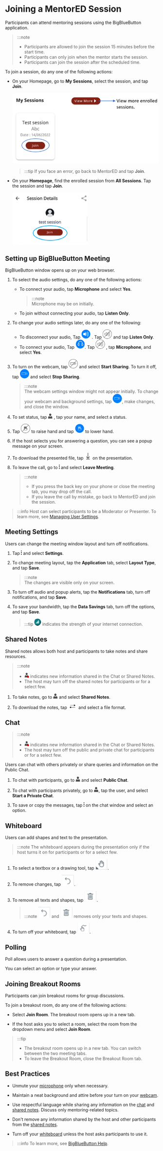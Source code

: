 # Joining a MentorED Session

Participants can attend mentoring sessions using the BigBlueButton application.

> :::note  
> * Participants are allowed to join the session 15 minutes before the start time.
> * Participants can only join when the mentor starts the session.
> * Participants can join the session after the scheduled time.

To join a session, do any one of the following actions:

* On your Homepage, go to **My Sessions**, select the session, and tap **Join**.

  <div class="img_callout">

  ![](media/mysessions-joinbutton.png)

  </div>
  
  >:::tip 
  >If you face an error, go back to MentorED and tap **Join**.
    
* On your **Homepage**, find the enrolled session from **All Sessions**. Tap the session and tap **Join**.
  
  <div class="screenshot">

  ![](media/joinsession.png)

  </div>

##  Setting up BigBlueButton Meeting
BigBlueButton window opens up on your web browser.

1.  To select the audio settings, do any one of the following actions:

    * To connect your audio, tap **Microphone** and select **Yes**. 

      > :::note  
      Microphone may be on initially.

    * To join without connecting your audio, tap **Listen Only**.


2. To change your audio settings later, do any one of the following:

   * To disconnect your audio, Tap ![](media/audiobutton.png) . Tap  ![](media/audiobutton-off.png)  and tap **Listen Only**.
   * To connect your audio, Tap ![](media/listenonlybutton.png). Tap ![](media/audiobutton-off.png) , tap **Microphone**, and select **Yes**.


3.  To turn on the webcam, tap ![](media/webcam-off.png) and select **Start Sharing**. To turn it off, tap ![](media/webcam-on.png) and select **Stop Sharing**.

    > :::note  
    > The webcam settings window might not appear initially. 
    > To change your webcam and background settings, tap ![](media/webcam-on.png), make changes, and close the window.

4. To set status, tap ![](media/bbb-profileicon.png) , tap your name, and select a status.

5. Tap ![](media/loweredhand.png) to raise hand and tap ![](media/raisedhand.png) to lower hand.

6. If the host selects you for answering a question, you can see a popup message on your screen.

7. To download the presented file, tap ![](media/presentedfile-download-icon.png) on the presentation.


8.	To leave the call, go to ![](media/menu-icon.png)  and select **Leave Meeting**.


    > :::note  
    > * If you press the back key on your phone or close the meeting tab, you may drop off the call.
    > * If you leave the call by mistake, go back to MentorED and join the session.
  
  > :::info 
  > Host can select participants to be a Moderator or Presenter. To learn more, see [Managing User Settings](starting-a-session.md). 

   

## Meeting Settings 
Users can change the meeting window layout and turn off notifications.

1. Tap ![menu icon](media/menu-icon.png) and select **Settings**. 

2. To change meeting layout, tap the **Application** tab, select **Layout Type**, and tap **Save**.

   > :::note  
   > The changes are visible only on your screen.


3.  To turn off audio and popup alerts, tap the **Notifications** tab, turn off notifications, and tap **Save**.

4. To save your bandwidth, tap the **Data Savings** tab, turn off the options, and tap **Save**.
   >:::tip 
   >![internet strength icon](media/internetstrength-icon.png) indicates the strength of your internet connection.

## Shared Notes 
Shared notes allows both host and participants to take notes and share resources.

> :::note   
> * ![](media/bbb-profileicon-notification.png) indicates new information shared in the Chat or Shared Notes.
> * The host may turn off the shared notes for participants or for a select few.


1. To take notes, go to ![profile icon](media/bbb-profileicon.png) and select **Shared Notes**. 

2. To download the notes, tap ![download shared notes icon](media/download-sharednotes-icon.png) and select a file format.



## Chat 

> :::note  
> * ![](media/bbb-profileicon-notification.png) indicates new information shared in the Chat or Shared Notes. 
> * The host may turn off the public and private chat for participants or for a select few.


Users can chat with others privately or share queries and information on the Public Chat.

1. To chat with participants, go to ![](media/bbb-profileicon.png) and select **Public Chat**. 

2. To chat with participants privately, go to ![](media/bbb-profileicon.png), tap the user, and select **Start a Private Chat**. 

3. To save or copy the messages, tap ![](media/menu-icon.png) on the chat window and select an option.



## Whiteboard 

Users can add shapes and text to the presentation.

>:::note 
>The whiteboard appears during the presentation only if the host turns it on for participants or for a select few.

1. To select a textbox or a drawing tool, tap ![](media/whiteboardtool-text-and-shapes.png).

2. To remove changes, tap ![](media/whiteboardtools-undochange.png).

3. To remove all texts and shapes, tap ![](media/whiteboardtools-deletetool.png).

    > :::note
     ![](media/whiteboardtools-undochange.png) and ![](media/whiteboardtools-deletetool.png) removes only your texts and shapes.
    

4. To turn off your whiteboard, tap ![](media/whiteboardtools-turnoff.png).



## Polling 
Poll allows users to answer a question during a presentation.

You can select an option or type your answer.



## Joining Breakout Rooms 
Participants can join breakout rooms for group discussions.

To join a breakout room, do any one of the following actions:

* Select **Join Room**. The breakout room opens up in a new tab.

* If the host asks you to select a room, select the room from the dropdown menu and select **Join Room**.

>:::tip  
>* The breakout room opens up in a new tab. You can switch between the two meeting tabs. 
>* To leave the Breakout Room, close the Breakout Room tab.



## Best Practices

-   Unmute your [microphone](#setting-up-bigbluebutton-meeting) only when necessary.

-   Maintain a neat background and attire before your turn on your [webcam](#setting-up-bigbluebutton-meeting). 

-   Use respectful language while sharing any information on the [chat](#chat) and [shared notes](#shared-notes). Discuss only mentoring-related topics.

- Don't remove any information shared by the host and other participants from the [shared notes](#shared-notes).

- Turn off your [whiteboard](#whiteboard)  unless the host asks participants to use it. 

>:::info
>To learn more, see [BigBlueButton Help](https://docs.bigbluebutton.org/).